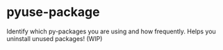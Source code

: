 # pyuse-package
Identify which py-packages you are using and how frequently. Helps you uninstall unused packages! (WIP)
